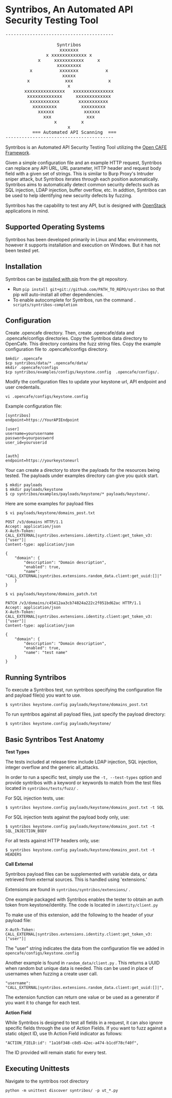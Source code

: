 Syntribos, An Automated API Security Testing Tool 
====================================================

<pre>
----------------------------------------

                   Syntribos
                    xxxxxxx
               x xxxxxxxxxxxxx x
            x     xxxxxxxxxxx     x
                   xxxxxxxxx
         x          xxxxxxx          x
                     xxxxx
        x             xxx             x
                       x
       xxxxxxxxxxxxxxx   xxxxxxxxxxxxxxx
        xxxxxxxxxxxxx     xxxxxxxxxxxxx
         xxxxxxxxxxx       xxxxxxxxxxx
          xxxxxxxxx         xxxxxxxxx
            xxxxxx           xxxxxx
              xxx             xxx
                  x         x
                       x
          === Automated API Scanning  ===
----------------------------------------
</pre>

Syntribos is an Automated API Security Testing Tool utilizing the [Open CAFE Framework](https://github.com/stackforge/opencafe).

Given a simple configuration file and an example HTTP request, Syntribos can replace any API URL, URL parameter, HTTP header and request body field with a given set of strings. This is similar to Burp Proxy's Intruder sniper attack, but Syntribos iterates through each position automatically. Syntribos aims to automatically detect common security defects such as SQL injection, LDAP injection, buffer overflow, etc. In addtion, Syntribos can be used to help identifying new security defects by fuzzing.   

Syntribos has the capability to test any API, but is designed with [OpenStack](http://http://www.openstack.org/) applications in mind. 


Supported Operating Systems
---------------------------
Syntribos has been developed primarily in Linux and Mac environments, however it supports installation and
execution on Windows. But it has not been tested yet. 


Installation
------------

Syntribos can be [installed with pip](https://pypi.python.org/pypi/pip) from the git repository.

* Run `pip install git+git://github.com/PATH_TO_REPO/syntribos` so that pip will auto-install all other dependencies.
* To enable autocomplete for Syntribos, run the command `. scripts/syntribos-completion`


Configuration
--------------
Create .opencafe directory. Then, create .opencafe/data and .opencafe/configs directories. Copy the Syntribos data directory to OpenCafe. This directory contains the fuzz string files. Copy the example configuration file to .opencafe/configs directory. 

```
$mkdir .opencafe
$cp syntribos/data/* .opencafe/data/
mkdir .opencafe/configs
$cp syntribos/examples/configs/keystone.config  .opencafe/configs/.
```

Modify the configuration files to update your keystone url, API endpoint  and user credentails. 

```
vi .opencafe/configs/keystone.config
```

Example configuration file:

```
[syntribos]
endpoint=https://YourAPIEndpoint

[user]
username=yourusername
password=yourpassword
user_id=youruserid


[auth]
endpoint=https://yourkeystoneurl
```

Your can create a directory to store the payloads for the resources being tested. The payloads under examples directory can give you quick start. 

```
$ mkdir payloads
$ mkdir payloads/keystone
$ cp syntribos/examples/payloads/keystone/* payloads/keystone/. 
```

Here are some examples for payload files
```
$ vi payloads/keystone/domains_post.txt
```

```
POST /v3/domains HTTP/1.1
Accept: application/json
X-Auth-Token: CALL_EXTERNAL|syntribos.extensions.identity.client:get_token_v3:["user"]|
Content-type: application/json

{
    "domain": {
        "description": "Domain description",
        "enabled": true,
        "name": "CALL_EXTERNAL|syntribos.extensions.random_data.client:get_uuid:[]|"
    }
}

```

```
$ vi payloads/keystone/domains_patch.txt
```

```
PATCH /v3/domains/c45412aa3cb74824a222c2f051bd62ac HTTP/1.1
Accept: application/json
X-Auth-Token: CALL_EXTERNAL|syntribos.extensions.identity.client:get_token_v3:["user"]|
Content-type: application/json

{
    "domain": {
        "description": "Domain description",
        "enabled": true,
        "name": "test name"
    }
}

```

Running Syntribos
-------
To execute a Syntribos test, 
run syntribos specifying the configuration file and payload file(s) you want to use.
```
$ syntribos keystone.config payloads/keystone/domains_post.txt
```
To run syntribos against all payload files, just specify the payload directory:
```
$ syntribos keystone.config payloads/keystone/
```

Basic Syntribos Test Anatomy
-------------------------------

**Test Types**

The tests included at release time include LDAP injection, SQL injection, integer overflow and the generic all_attacks.


In order to run a specific test, simply use the `-t, --test-types` option and provide syntribos with a keyword or keywords to match from the test files located in `syntribos/tests/fuzz/` .

For SQL injection tests, use:
```
$ syntribos keystone.config payloads/keystone/domains_post.txt -t SQL
```
For SQL injection tests against the payload body only, use:
```
$ syntribos keystone.config payloads/keystone/domains_post.txt -t SQL_INJECTION_BODY
```
For all tests against HTTP headers only, use:
```
$ syntribos keystone.config payloads/keystone/domains_post.txt -t HEADERS
```

**Call External**

Syntribos payload files can be supplemented with variable data, or data retrieved from external sources. This is handled using 'extensions.'

Extensions are found in `syntribos/syntribos/extensions/` . 

One example packaged with Syntribos enables the tester to obtain an auth token from keystone/identity. The code is located in `identity/client.py`

To make use of this extension, add the following to the header of your payload file:
```
X-Auth-Token: CALL_EXTERNAL|syntribos.extensions.identity.client:get_token_v3:["user"]|
```
The "user" string indicates the data from the configuration file we added in `opencafe/configs/keystone.config`


Another example is found in `random_data/client.py` . This returns a UUID when random but unique data is needed. This can be used in place of usernames when fuzzing a create user call.
```
"username": "CALL_EXTERNAL|syntribos.extensions.random_data.client:get_uuid:[]|",
```

The extension function can return one value or be used as a generator if you want it to change for each test.

**Action Field**

While Syntribos is designed to test all fields in a request, it can also ignore specific fields through the use of Action Fields.
If you want to fuzz against a static object ID, use th Action Field indicator as follows:
```
"ACTION_FIELD:id": "1a16f348-c8d5-42ec-a474-b1cdf78cf40f",
```
The ID provided will remain static for every test.



Executing Unittests
-------------------
Navigate to the syntribos root directory
```
python -m unittest discover syntribos/ -p ut_*.py
```
